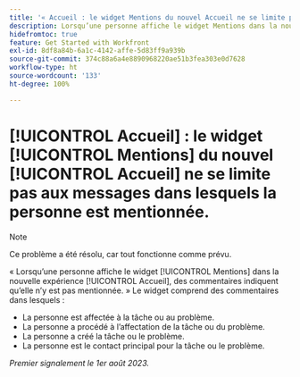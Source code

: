```yaml
---
title: '« Accueil : le widget Mentions du nouvel Accueil ne se limite pas aux messages dans lesquels la personne est taguée ».'
description: Lorsqu’une personne affiche le widget Mentions dans la nouvelle expérience Accueil, elle voit des commentaires dans lesquels elle n’est ni taguée ni mentionnée.
hidefromtoc: true
feature: Get Started with Workfront
exl-id: 8df8a84b-6a1c-4142-affe-5d83ff9a939b
source-git-commit: 374c88a6a4e8890968220ae51b3fea303e0d7628
workflow-type: ht
source-wordcount: '133'
ht-degree: 100%

---
```


# [!UICONTROL Accueil] : le widget [!UICONTROL Mentions] du nouvel [!UICONTROL Accueil] ne se limite pas aux messages dans lesquels la personne est mentionnée.

<!--Requested article, won't fix-->

>[!NOTE]
>
>Ce problème a été résolu, car tout fonctionne comme prévu.

« Lorsqu’une personne affiche le widget [!UICONTROL Mentions] dans la nouvelle expérience [!UICONTROL Accueil], des commentaires indiquent qu’elle n’y est pas mentionnée. » Le widget comprend des commentaires dans lesquels :

* La personne est affectée à la tâche ou au problème.
* La personne a procédé à l’affectation de la tâche ou du problème.
* La personne a créé la tâche ou le problème.
* La personne est le contact principal pour la tâche ou le problème.

_Premier signalement le 1er août 2023._
